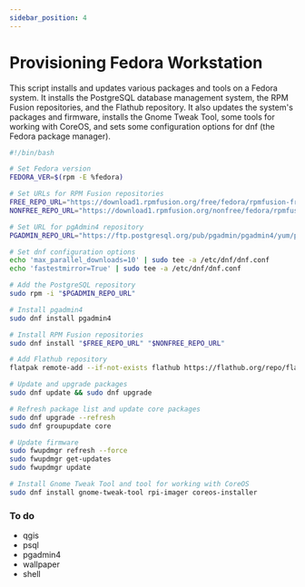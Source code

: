 ```yaml
---
sidebar_position: 4
---
```


# Provisioning Fedora Workstation

This script installs and updates various packages and tools on a Fedora system. It installs the PostgreSQL database management system, the RPM Fusion repositories, and the Flathub repository. It also updates the system's packages and firmware, installs the Gnome Tweak Tool, some tools for working with CoreOS, and sets some configuration options for dnf (the Fedora package manager).

``` bash
#!/bin/bash

# Set Fedora version
FEDORA_VER=$(rpm -E %fedora)

# Set URLs for RPM Fusion repositories
FREE_REPO_URL="https://download1.rpmfusion.org/free/fedora/rpmfusion-free-release-${FEDORA_VER}.noarch.rpm"
NONFREE_REPO_URL="https://download1.rpmfusion.org/nonfree/fedora/rpmfusion-nonfree-release-${FEDORA_VER}.noarch.rpm"

# Set URL for pgAdmin4 repository
PGADMIN_REPO_URL="https://ftp.postgresql.org/pub/pgadmin/pgadmin4/yum/pgadmin4-fedora-repo-2-1.noarch.rpm"

# Set dnf configuration options
echo 'max_parallel_downloads=10' | sudo tee -a /etc/dnf/dnf.conf
echo 'fastestmirror=True' | sudo tee -a /etc/dnf/dnf.conf

# Add the PostgreSQL repository
sudo rpm -i "$PGADMIN_REPO_URL"

# Install pgadmin4
sudo dnf install pgadmin4

# Install RPM Fusion repositories
sudo dnf install "$FREE_REPO_URL" "$NONFREE_REPO_URL"

# Add Flathub repository
flatpak remote-add --if-not-exists flathub https://flathub.org/repo/flathub.flatpakrepo

# Update and upgrade packages
sudo dnf update && sudo dnf upgrade

# Refresh package list and update core packages
sudo dnf upgrade --refresh
sudo dnf groupupdate core

# Update firmware
sudo fwupdmgr refresh --force
sudo fwupdmgr get-updates
sudo fwupdmgr update

# Install Gnome Tweak Tool and tool for working with CoreOS
sudo dnf install gnome-tweak-tool rpi-imager coreos-installer
```
### To do
- qgis
- psql
- pgadmin4
- wallpaper
- shell